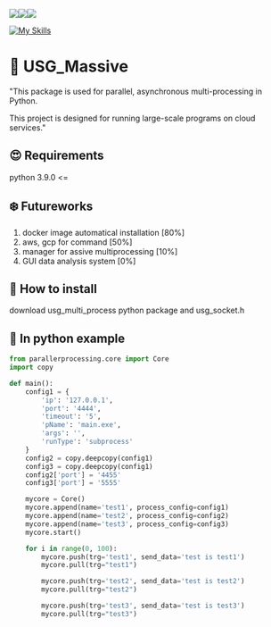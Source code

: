 <img src="https://img.shields.io/badge/linux-FCC624?style=for-the-badge&logo=linux&logoColor=black"><img src="https://img.shields.io/badge/c++-00599C?style=for-the-badge&logo=c%2B%2B&logoColor=white"><img src="https://img.shields.io/badge/python-3776AB?style=for-the-badge&logo=python&logoColor=white"> 

[![My Skills](https://skillicons.dev/icons?i=python,cpp,linux,docker,aws,gcp)](https://skillicons.dev)

# :basketball: USG_Massive

"This package is used for parallel, asynchronous multi-processing in Python. 

This project is designed for running large-scale programs on cloud services."

## :heart_eyes: Requirements
python 3.9.0 <=

## :snowflake:  Futureworks
1. docker image automatical installation [80%] 
2. aws, gcp for command [50%]
3. manager for assive multiprocessing [10%]
4. GUI data analysis system [0%]

## :art: How to install

download usg_multi_process python package and usg_socket.h

## :saxophone: In python example 

```python
from parallerprocessing.core import Core
import copy

def main():
    config1 = {
        'ip': '127.0.0.1',
        'port': '4444',
        'timeout': '5',
        'pName': 'main.exe',
        'args': '',
        'runType': 'subprocess'
    }
    config2 = copy.deepcopy(config1)
    config3 = copy.deepcopy(config1)
    config2['port'] = '4455'
    config3['port'] = '5555'

    mycore = Core()
    mycore.append(name='test1', process_config=config1)
    mycore.append(name='test2', process_config=config2)
    mycore.append(name='test3', process_config=config3)
    mycore.start()

    for i in range(0, 100):
        mycore.push(trg='test1', send_data='test is test1')
        mycore.pull(trg="test1")

        mycore.push(trg='test2', send_data='test is test2')
        mycore.pull(trg="test2")

        mycore.push(trg='test3', send_data='test is test3')
        mycore.pull(trg="test3")
```
